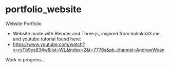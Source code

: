 # portfolio_website
Website Portfolio
- Website made with Blender and Three.js, inspired from bokoko33.me, and youtube tutorial found here:
- https://www.youtube.com/watch?v=rxTb9ys834w&list=WL&index=2&t=7776s&ab_channel=AndrewWoan

Work in progress... 
